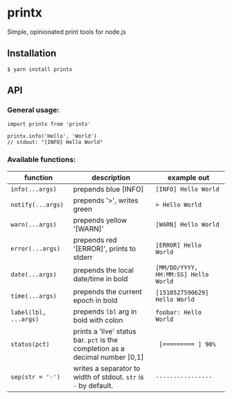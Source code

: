 # printx

Simple, opinionated print tools for node.js

## Installation

    $ yarn install printx

## API

### General usage:

    import printx from 'printx'

    printx.info('Hello', 'World')
    // stdout: "[INFO] Hello World"

### Available functions:

| function | description | example out |
| -------- | ----------- | ----------- |
| `info(...args)` | prepends blue [INFO] | `[INFO] Hello World` |
| `notify(...args)` | prepends '>', writes green | `> Hello World` |
| `warn(...args)` | prepends yellow '[WARN]' | `[WARN] Hello World` |
| `error(...args)` | prepends red '[ERROR]', prints to stderr | `[ERROR] Hello World` |
| `date(...args)` | prepends the local date/time in bold | `[MM/DD/YYYY, HH:MM:SS] Hello World` |
| `time(...args)` | prepends the current epoch in bold | `[1510527590629] Hello World` |
| `label(lbl, ...args)` | prepends `lbl` arg in bold with colon | `foobar: Hello World` |
| `status(pct)` | prints a 'live' status bar. `pct` is the completion as a decimal number [0,1] | ` [========= ] 90%` |
| `sep(str = '-')` | writes a separator to width of stdout. `str` is `-` by default. | `----------------` |
